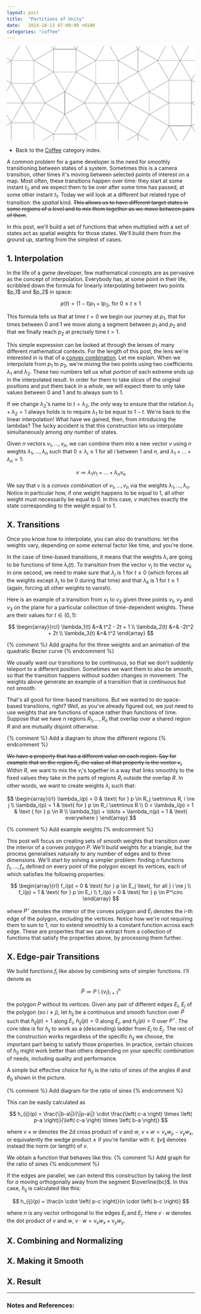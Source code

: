 ```yaml
---
layout: post
title:  "Partitions of Unity"
date:   2024-10-13 07:00:00 +0100
categories: "coffee"
---
```


<p align="center">
  <img src="/Pictures/TileMesh2_800w.jpg" alt="Square Triangle Tiling"/>
</p>

<ul>
<li>Back to the <a href="/topics/coffee">Coffee</a> category index.</li>
</ul>

A common problem for a game developer is the need for smoothly transitioning between states of a system. Sometimes this is a camera transition, other times it's moving between selected points of interest on a map. Most often, these transitions happen over time: they start at some instant $t_0$ and we expect them to be over after some time has passed, at some other instant $t_1$. Today we will look at a different but related type of transition: the *spatial* kind. ~~This allows us to have different target states in some regions of a level and to mix them together as we move between pairs of them~~.

In this post, we'll build a set of functions that when multiplied with a set of states act as spatial weights for those states. We'll build them from the ground up, starting from the simplest of cases.

<h2>1. Interpolation</h2>
In the life of a game developer, few mathematical concepts are as pervasive as the concept of interpolation. Everybody has, at some point in their life, scribbled down the formula for linearly interpolating between two points $p_1$ and $p_2$ in space:

$$
p(t) = \left( 1-t \right) p_1 + t p_2
\text{, for }
0 \le t \le 1
$$

This formula tells us that at time $t=0$ we begin our journey at $p_1$, that for times between $0$ and $1$ we move along a segment between $p_1$ and $p_2$ and that we finally reach $p_2$ at precisely time $t=1$.

This simple expression can be looked at through the lenses of many different mathematical contexts. For the length of this post, the lens we're interested in is that of a <a href="https://en.wikipedia.org/wiki/Convex_combination">convex combination</a>. Let me explain. When we interpolate from $p_1$ to $p_2$, we're mixing the two points using two coefficients $\lambda_1$ and $\lambda_2$. These two numbers tell us what *portion* of each extreme ends up in the interpolated result. In order for them to take *slices* of the original positions and put them back in a *whole*, we will expect them to only take values between $0$ and $1$ and to always sum to $1$.

If we change $\lambda_2$'s name to $t=\lambda_2$, the only way to ensure that the relation $\lambda_1 + \lambda_2 = 1$ always holds is to require $\lambda_1$ to be equal to $1 - t$. We're back to the linear interpolation! What have we gained, then, from introducing the lambdas? The lucky accident is that this construction lets us interpolate simultaneously among *any number* of states.

Given $n$ vectors $v_1, \ldots, v_n$, we can combine them into a new vector $v$ using $n$ weights $\lambda_1, \ldots, \lambda_n$ such that $0 \le \lambda_i \le 1$ for all $i$ between $1$ and $n$, and $\lambda_1 + \ldots + \lambda_n = 1$:

$$
v \coloneqq \lambda_1 v_1 + \ldots + \lambda_n v_n
$$

We say that $v$ is a *convex combination* of $v_1, \ldots, v_n$ via the weights $\lambda_1, \ldots, \lambda_n$. Notice in particular how, if one weight happens to be equal to $1$, all other weight must necessarily be equal to $0$. In this case, $v$ matches exactly the state corresponding to the weight equal to $1$.

<h2>X. Transitions</h2>

Once you know how to interpolate, you can also do transitions: let the weights vary, depending on some external factor like time, and you're done. 

In the case of time-based transitions, it means that the weights $\lambda_i$ are going to be functions of time $\lambda_i(t)$. To transition from the vector $v_j$ to the vector $v_k$ in one second, we need to make sure that $\lambda_j$ is $1$ for $t \le 0$ (which forces all the weights except $\lambda_j$ to be $0$ during that time) and that $\lambda_k$ is $1$ for $t \ge 1$ (again, forcing all other weights to vanish).

Here is an example of a transition from $v_1$ to $v_3$ given three points $v_1$, $v_2$ and $v_3$ on the plane for a particular collection of time-dependent weights. These are their values for $t \in \left(0,1\right)$:

$$
\begin{array}{rcl}
\lambda_1(t) &=& t^2 - 2t + 1 \\
\lambda_2(t) &=& -2t^2 + 2t \\
\lambda_3(t) &=& t^2
\end{array}
$$

{% comment %} 
Add graphs for the three weights and an animation of the quadratic Bezier curve
{% endcomment %}

We usually want our transitions to be continuous, so that we don't suddenly teleport to a different position. Sometimes we want them to also be smooth, so that the transition happens without sudden changes in movement. The weights above generate an example of a transition that is continuous but not smooth.

That's all good for time-based transitions. But we wanted to do space-based transitions, right? Well, as you've already figured out, we just need to use weights that are functions of space rather than functions of time. Suppose that we have $n$ regions $R_1, \ldots, R_n$ that overlap over a shared region $R$ and are mutually disjoint otherwise. 

{% comment %} 
Add a diagram to show the different regions
{% endcomment %}

~~We have a property that has a different value on each region. Say for example that on the region $R_i$, the value of that property is the vector $v_i$~~. Within $R$, we want to mix the $v_i$'s together in a way that links smoothly to the fixed values they take in the parts of regions $R_i$ outside the overlap $R$. In other words, we want to create weights $\lambda_i$ such that:

$$
\begin{array}{rl}
\lambda_i(p) = 0   & \text{ for }  p \in R_j \setminus R, i \ne j \\
\lambda_i(p) = 1   & \text{ for }  p \in R_i \setminus R \\
0 < \lambda_i(p) < 1 & \text { for } p \in R \\
\lambda_1(p) + \ldots + \lambda_n(p) = 1 & \text{ everywhere } 
\end{array}
$$

{% comment %} 
Add example weights
{% endcomment %}

This post will focus on creating sets of smooth weights that transition over the interior of a convex polygon $P$. We'll build weights for a triangle, but the process generalises naturally to any number of edges and to three dimensions. We'll start by solving a simpler problem: finding $n$ functions $f_1, \ldots, f_n$ defined on every point of the polygon except its vertices, each of which satisfies the following properties:

$$
\begin{array}{rl}
f_i(p) = 0 & \text{ for } p \in E_j \text{, for all } i \ne j \\
f_i(p) = 1 & \text{ for } p \in E_i \\
f_i(p) > 0 & \text{ for } p \in P^\circ
\end{array}
$$

where $P^\circ$ denotes the interior of the convex polygon and $E_i$ denotes the $i$-th edge of the polygon, excluding the vertices. Notice how we're not requiring them to sum to $1$, nor to extend smoothly to a constant function across each edge. These are properties that we can extract from a collection of functions that satisfy the properties above, by processing them further.

<h2>X. Edge-pair Transitions</h2>

We build functions $f_i$ like above by combining sets of simpler functions. I'll denote as 

$$
\hat{P} \coloneqq P \setminus \left\{v_i\right\}_{i=1}^{n}
$$

the polygon $P$ without its vertices. Given any pair of different edges $E_i$, $E_j$ of the polygon (so $i \ne j$), let $h_{ij}$ be a continuous and smooth function over $\hat{P}$ such that $h_{ij}(p)=1$ along $E_i$, $h_{ij}(p)=0$ along $E_j$, and $h_{ij}(p) > 0$ over $P^\circ$. The core idea is for $h_{ij}$ to work as a (descending) ladder from $E_i$ to $E_j$. The rest of the construction works regardless of the specific $h_{ij}$ we choose, the important part being to satisfy those properties. In practice, certain choices of $h_{ij}$ might work better than others depending on your specific combination of needs, including quality and performance.

A simple but effective choice for $h_{ij}$ is the ratio of sines of the angles $\theta$ and $\theta_0$ shown in the picture.

{% comment %} 
Add diagram for the ratio of sines
{% endcomment %}

This can be easily calculated as

$$
h_{ij}(p) = \frac{\|b-a\|}{\|p-a\|}  \cdot \frac{\left( c-a \right) \times \left( p-a \right)}{\left( c-a \right) \times \left( b-a \right)}
$$

where $v \times w$ denotes the 2d cross product of $v$ and $w$, $v \times w = v_x w_y - v_y w_x$, or equivalently the wedge product $\wedge$ if you're familiar with it. $\|v\|$ denotes instead the norm (or length) of $v$.

We obtain a function that behaves like this:
{% comment %} 
Add graph for the ratio of sines
{% endcomment %}

If the edges are parallel, we can extend this construction by taking the limit for $a$ moving orthogonally away from the segment $\overline{bc}$. In this case, $h_{ij}$ is calculated like this:

$$
h_{ij}(p) = \frac{n \cdot \left( p-c \right)}{n \cdot \left( b-c \right)}
$$

where $n$ is any vector orthogonal to the edges $E_i$ and $E_j$. Here $v \cdot w$ denotes the dot product of $v$ and $w$, $v \cdot w = v_x w_x + v_y w_y$.

<h2>X. Combining and Normalizing</h2>

<h2>X. Making it Smooth</h2>

<h2>X. Result</h2>


___

<h3>Notes and References:</h3>
